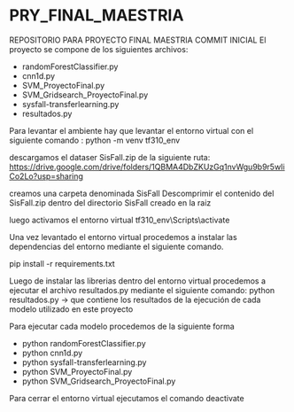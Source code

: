 # PRY_FINAL_MAESTRIA
REPOSITORIO PARA PROYECTO FINAL MAESTRIA
COMMIT INICIAL
El proyecto se compone de los siguientes archivos:
- randomForestClassifier.py
- cnn1d.py
- SVM_ProyectoFinal.py
- SVM_Gridsearch_ProyectoFinal.py
- sysfall-transferlearning.py
- resultados.py

Para levantar el ambiente hay que levantar el entorno virtual con el siguiente comando :
 python -m venv tf310_env
 

descargamos el dataser SisFall.zip de la siguiente ruta:
https://drive.google.com/drive/folders/1QBMA4DbZKUzGq1nvWgu9b9r5wIiCo2Lo?usp=sharing

creamos una carpeta denominada SisFall
Descomprimir el contenido del SisFall.zip dentro del directorio SisFall creado en la raiz

luego activamos el entorno virtual
tf310_env\Scripts\activate
 
Una vez levantado el entorno virtual procedemos a instalar las dependencias del entorno
mediante el siguiente comando.

pip install -r requirements.txt

Luego de instalar las librerias dentro del entorno virtual procedemos a ejecutar el archivo resultados.py mediante el siguiente comando:
python resultados.py -> que contiene los resultados de la ejecución de cada modelo utilizado en este proyecto

Para ejecutar cada modelo procedemos de la siguiente forma
- python randomForestClassifier.py
- python cnn1d.py
- python sysfall-transferlearning.py
- python SVM_ProyectoFinal.py
- python SVM_Gridsearch_ProyectoFinal.py

Para cerrar el entorno virtual ejecutamos el comando
deactivate






